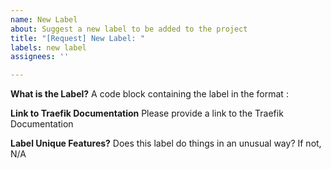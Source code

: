 ```yaml
---
name: New Label
about: Suggest a new label to be added to the project
title: "[Request] New Label: "
labels: new label
assignees: ''

---
```


**What is the Label?**
A code block containing the label in the format <LabelKey> : <LabelValue>

**Link to Traefik Documentation**
Please provide a link to the Traefik Documentation

**Label Unique Features?**
Does this label do things in an unusual way? If not, N/A
